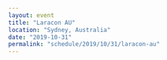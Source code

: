 ```yaml
---
layout: event
title: "Laracon AU"
location: "Sydney, Australia"
date: "2019-10-31"
permalink: "schedule/2019/10/31/laracon-au"
---
```

